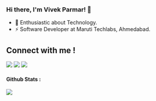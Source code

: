 ### Hi there, I'm Vivek Parmar! 👋
- 🔭 Enthusiastic about Technology.
-  ⚡ Software Developer at Maruti Techlabs, Ahmedabad.

## Connect with me !
<a href="https://twitter.com/vvekparmar"><img src="https://img.shields.io/badge/vvekparmar-%231DA1F2.svg?style=for-the-badge&logo=Twitter&logoColor=white"></a>    <!-- Twitter -->
<a href="https://www.linkedin.com/in/vivekparmar18/"><img src="https://img.shields.io/badge/LinkedIn-0077B5?style=for-the-badge&logo=linkedin&logoColor=white"></a> <!-- LinkedIN -->
<a href="mailto:parmarvivek114@gmail.com"><img src="https://img.shields.io/badge/Gmail-D14836?style=for-the-badge&logo=gmail&logoColor=white"></a> <!-- Gmail -->

#### Github Stats :
<a href="https://github.com/vivekMTech">
   <img src="https://github-readme-stats.vercel.app/api?username=vivekMTech&show_icons=true&title_color=336EFF&icon_color=336EFF&text_color=000000&bg_color=FFFFFF">
</a>
